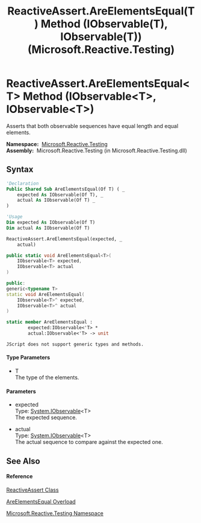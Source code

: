 ﻿---
title: ReactiveAssert.AreElementsEqual(T) Method (IObservable(T), IObservable(T)) (Microsoft.Reactive.Testing)
TOCTitle: AreElementsEqual(T) Method (IObservable(T), IObservable(T))
ms:assetid: M:Microsoft.Reactive.Testing.ReactiveAssert.AreElementsEqual``1(System.IObservable{``0},System.IObservable{``0})
ms:mtpsurl: https://msdn.microsoft.com/en-us/library/Hh211967(v=VS.103)
ms:contentKeyID: 36069668
ms.date: 06/28/2011
mtps_version: v=VS.103
dev_langs:
- vb
- csharp
- c++
- fsharp
- jscript
---

# ReactiveAssert.AreElementsEqual\<T\> Method (IObservable\<T\>, IObservable\<T\>)

Asserts that both observable sequences have equal length and equal elements.

**Namespace:**  [Microsoft.Reactive.Testing](hh212009\(v=vs.103\).md)  
**Assembly:**  Microsoft.Reactive.Testing (in Microsoft.Reactive.Testing.dll)

## Syntax

``` vb
'Declaration
Public Shared Sub AreElementsEqual(Of T) ( _
    expected As IObservable(Of T), _
    actual As IObservable(Of T) _
)
```

``` vb
'Usage
Dim expected As IObservable(Of T)
Dim actual As IObservable(Of T)

ReactiveAssert.AreElementsEqual(expected, _
    actual)
```

``` csharp
public static void AreElementsEqual<T>(
    IObservable<T> expected,
    IObservable<T> actual
)
```

``` c++
public:
generic<typename T>
static void AreElementsEqual(
    IObservable<T>^ expected, 
    IObservable<T>^ actual
)
```

``` fsharp
static member AreElementsEqual : 
        expected:IObservable<'T> * 
        actual:IObservable<'T> -> unit 
```

``` jscript
JScript does not support generic types and methods.
```

#### Type Parameters

  - T  
    The type of the elements.

#### Parameters

  - expected  
    Type: [System.IObservable](https://msdn.microsoft.com/en-us/library/Dd990377)\<T\>  
    The expected sequence.  

<!-- end list -->

  - actual  
    Type: [System.IObservable](https://msdn.microsoft.com/en-us/library/Dd990377)\<T\>  
    The actual sequence to compare against the expected one.  

## See Also

#### Reference

[ReactiveAssert Class](hh244319\(v=vs.103\).md)

[AreElementsEqual Overload](hh229892\(v=vs.103\).md)

[Microsoft.Reactive.Testing Namespace](hh212009\(v=vs.103\).md)

